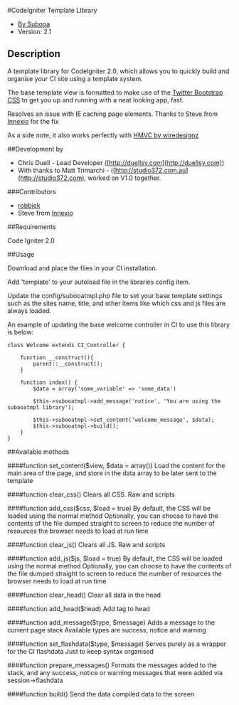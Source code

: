 #CodeIgniter Template LIbrary

* [By Subooa](http://www.subooa.com.au/)
* Version: 2.1

## Description

A template library for CodeIgniter 2.0, which allows you to quickly build and organise your CI site using a template system.

The base template view is formatted to make use of the [Twitter Bootstrap CSS](http://twitter.github.com/bootstrap/) to get you up and running with a neat looking app, fast.

Resolves an issue with IE caching page elements. Thanks to Steve from [Innexio](http://www.innexio.com.au) for the fix

As a side note, it also works perfectly with [HMVC by wiredesignz](https://bitbucket.org/wiredesignz/codeigniter-modular-extensions-hmvc)

##Development by

* Chris Duell - Lead Developer ([http://duellsy.com](http://duellsy.com))
* With thanks to Matt Trimarchi - ([http://studio372.com.au](http://studio372.com), worked on V1.0 together.

###Contributors

* [robbiek](https://github.com/robbiek)
* Steve from [Innexio](http://www.innexio.com.au)

##Requirements

Code Igniter 2.0

##Usage

Download and place the files in your CI installation.

Add 'template' to your autoload file in the libraries config item.

Update the config/subooatmpl.php file to set your base template settings such as the sites name, title, and other items like which css and js files are always loaded.

An example of updating the base welcome controller in CI to use this library is below:

	class Welcome extends CI_Controller {
	
		function __construct(){
			parent::__construct();
		}
	
		function index() {
			$data = array('some_variable' => 'some_data')
		
			$this->subooatmpl->add_message('notice', 'You are using the subooatmpl library');
		
			$this->subooatmpl->set_content('welcome_message', $data);
			$this->subooatmpl->build();
		}
	}

##Available methods

####function set_content($view, $data = array())
Load the content for the main area of the page, and store
in the data array to be later sent to the template
	
####function clear_css()
Clears all CSS. Raw and scripts
	
####function add_css($css, $load = true)
By default, the CSS will be loaded using the normal <link> method
Optionally, you can choose to have the contents of the file dumped 
straight to screen to reduce the number of resources the browser
needs to load at run time
	
####function clear_js()
Clears all JS. Raw and scripts
	
####function add_js($js, $load = true)
By default, the CSS will be loaded using the normal <link> method
Optionally, you can choose to have the contents of the file dumped 
straight to screen to reduce the number of resources the browser
needs to load at run time
			
####function clear_head()
Clear all data in the head

####function add_head($head)
Add tag to head

####function add_message($type, $message)
Adds a message to the current page stack
Available types are success, notice and warning

####function set_flashdata($type, $message)
Serves purely as a wrapper for the CI flashdata
Just to keep syntax organised

####function prepare_messages()
Formats the messages added to the stack, 
and any success, notice or warning messages 
that were added via session->flashdata

####function build()
Send the data compiled data to the screen